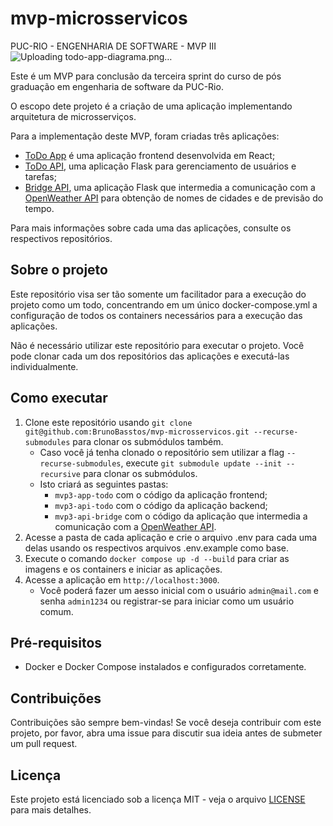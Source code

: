 # mvp-microsservicos
PUC-RIO - ENGENHARIA DE SOFTWARE - MVP III
![Uploading todo-app-diagrama.png…]()

Este é um MVP para conclusão da terceira sprint do curso de pós graduação em engenharia de software da PUC-Rio.

O escopo dete projeto é a criação de uma aplicação implementando arquitetura de microsserviços.

Para a implementação deste MVP, foram criadas três aplicações:

- [ToDo App](https://github.com/BrunoBasstos/mvp3-app-todo) é uma aplicação frontend desenvolvida em React;
- [ToDo API](https://github.com/BrunoBasstos/mvp3-api-todo), uma aplicação Flask para gerenciamento de usuários e tarefas;
- [Bridge API](https://github.com/BrunoBasstos/mvp3-api-bridge), uma aplicação Flask que intermedia a comunicação com a [OpenWeather API](http://openweathermap.org) para
obtenção de nomes de cidades e de previsão do tempo.

Para mais informações sobre cada uma das aplicações, consulte os respectivos repositórios.

## Sobre o projeto

Este repositório visa ser tão somente um facilitador para a execução do projeto como um todo, concentrando em um único docker-compose.yml a configuração de todos os containers necessários para a execução das aplicações.

Não é necessário utilizar este repositório para executar o projeto. Você pode clonar cada um dos repositórios das aplicações e executá-las individualmente.

## Como executar

1. Clone este repositório usando `git clone git@github.com:BrunoBasstos/mvp-microsservicos.git --recurse-submodules` para clonar os submódulos também.
    - Caso você já tenha clonado o repositório sem utilizar a flag `--recurse-submodules`, execute `git submodule update --init --recursive` para clonar os submódulos.
    - Isto criará as seguintes pastas:
        - `mvp3-app-todo` com o código da aplicação frontend;
        - `mvp3-api-todo` com o código da aplicação backend;
        - `mvp3-api-bridge` com o código da aplicação que intermedia a comunicação com a [OpenWeather API](http://openweathermap.org).
2. Acesse a pasta de cada aplicação e crie o arquivo .env para cada uma delas usando os respectivos arquivos .env.example como base.
3. Execute o comando `docker compose up -d --build` para criar as imagens e os containers e iniciar as aplicações.
4. Acesse a aplicação em `http://localhost:3000`.
    - Você poderá fazer um aesso inicial com o usuário `admin@mail.com` e senha `admin1234` ou registrar-se para iniciar como um usuário comum.

## Pré-requisitos
- Docker e Docker Compose instalados e configurados corretamente.

## Contribuições

Contribuições são sempre bem-vindas! Se você deseja contribuir com este projeto, por favor, abra uma issue para discutir
sua ideia antes de submeter um pull request.

## Licença

Este projeto está licenciado sob a licença MIT - veja o arquivo [LICENSE](LICENSE) para mais detalhes.
